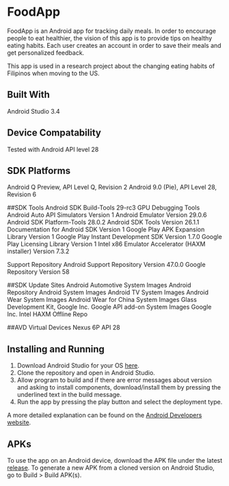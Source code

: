 # FoodApp
FoodApp is an Android app for tracking daily meals. In order to encourage people to eat healthier, the vision of this app is to provide tips on healthy eating habits. Each user creates an account in order to save their meals and get personalized feedback.

This app is used in a research project about the changing eating habits of Filipinos when moving to the US.

## Built With
Android Studio 3.4

## Device Compatability
Tested with Android API level 28

## SDK Platforms
Android Q Preview, API Level Q, Revision 2
Android 9.0 (Pie), API Level 28, Revision 6

##SDK Tools
Android SDK Build-Tools 29-rc3
GPU Debugging Tools
Android Auto API Simulators Version 1
Android Emulator Version 29.0.6
Android SDK Platform-Tools 28.0.2
Android SDK Tools Version 26.1.1
Documentation for Android SDK Version 1
Google Play APK Expansion Library Version 1
Google Play Instant Development SDK Version 1.7.0
Google Play Licensing Library Version 1
Intel x86 Emulator Accelerator (HAXM installer) Version 7.3.2

Support Repository
    Android Support Repository Version 47.0.0
    Google Repository Version 58

##SDK Update Sites
Android Automotive System Images
Android Repository
Android System Images
Android TV System Images
Android Wear System Images
Android Wear for China System Images
Glass Development Kit, Google Inc.
Google API add-on System Images
Google Inc.
Intel HAXM
Offline Repo

##AVD Virtual Devices
Nexus 6P API 28


## Installing and Running
1. Download Android Studio for your OS [here](https://developer.android.com/studio/).
2. Clone the repository and open in Android Studio.
3. Allow program to build and if there are error messages about version and asking to install components, download/install them by pressing the underlined text in the build message.
4. Run the app by pressing the play button and select the deployment type.

A more detailed explanation can be found on the [Android Developers website](https://developer.android.com/studio/run/).

## APKs
To use the app on an Android device, download the APK file under the latest [release](https://github.com/FoodAppDeveloper/FoodApplicationCode/releases).
To generate a new APK from a cloned version on Android Studio, go to Build > Build APK(s).
